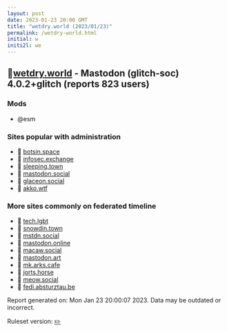 ```yaml
---
layout: post
date: 2023-01-23 20:00 GMT
title: "wetdry.world (2023/01/23)"
permalink: /wetdry-world.html
initial: w
initi2l: we
---
```


## 🐘[wetdry.world](https://wetdry.world) - Mastodon (glitch-soc) 4.0.2+glitch (reports 823 users)

### Mods
 * @esm

### Sites popular with administration

* 🐘 [botsin.space](/botsin-space.html)
* 🐘 [infosec.exchange](/infosec-exchange.html)
* 🐘 [sleeping.town](/sleeping-town.html)
* 🐘 [mastodon.social](/mastodon-social.html)
* 🐘 [glaceon.social](/glaceon-social.html)
* 🐘 [akko.wtf](/akko-wtf.html)

### More sites commonly on federated timeline

* 🐘 [tech.lgbt](/tech-lgbt.html)
* 🐘 [snowdin.town](/snowdin-town.html)
* 🐘 [mstdn.social](/mstdn-social.html)
* 🐘 [mastodon.online](/mastodon-online.html)
* 🐘 [macaw.social](/macaw-social.html)
* 🐘 [mastodon.art](/mastodon-art.html)
* 🐘 [mk.arks.cafe](/mk-arks-cafe.html)
* 🐘 [jorts.horse](/jorts-horse.html)
* 🐘 [meow.social](/meow-social.html)
* 🐘 [fedi.absturztau.be](/fedi-absturztau-be.html)

Report generated on: Mon Jan 23 20:00:07 2023. Data may be outdated or incorrect.

Ruleset version: [✏️](/version-pencil)
